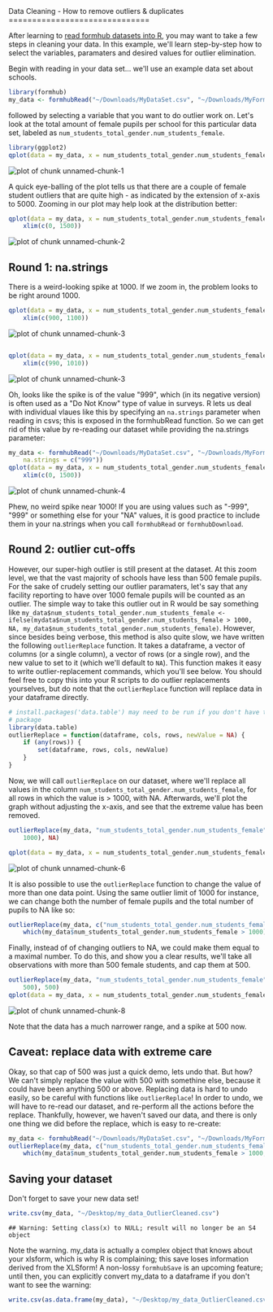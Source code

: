 <link href="http://kevinburke.bitbucket.org/markdowncss/markdown.css" rel="stylesheet"></link>
Data Cleaning - How to remove outliers & duplicates
==============================
  
After learning to [read formhub datasets into R](http://modilabs.github.com/formhub.R/demo/Basics_of_formhub.R.html), you may want to take a few steps in cleaning your data. In this example, we'll learn step-by-step how to select the variables, paramaters and desired values for outlier elimination. 

Begin with reading in your data set... we'll use an example data set about schools.
  

```r
library(formhub)
my_data <- formhubRead("~/Downloads/MyDataSet.csv", "~/Downloads/MyForm.json")
```


followed by selecting a variable that you want to do outlier work on. Let's look at the total amount of female pupils per school for this particular data set, labeled as `num_students_total_gender.num_students_female`.  


```r
library(ggplot2)
qplot(data = my_data, x = num_students_total_gender.num_students_female) + ylab("Number of Schools")
```

![plot of chunk unnamed-chunk-1](figure/unnamed-chunk-1.png) 


A quick eye-balling of the plot tells us that there are a couple of female student outliers that are quite high - as indicated by the extension of x-axis to 5000. Zooming in our plot may help look at the distribution better:   


```r
qplot(data = my_data, x = num_students_total_gender.num_students_female) + ylab("Number of Schools") + 
    xlim(c(0, 1500))
```

![plot of chunk unnamed-chunk-2](figure/unnamed-chunk-2.png) 


Round 1: na.strings
----------------
There is a weird-looking spike at 1000. If we zoom in, the problem looks to be right around 1000.

```r
qplot(data = my_data, x = num_students_total_gender.num_students_female) + ylab("Number of Schools") + 
    xlim(c(900, 1100))
```

![plot of chunk unnamed-chunk-3](figure/unnamed-chunk-31.png) 

```r

qplot(data = my_data, x = num_students_total_gender.num_students_female) + ylab("Number of Schools") + 
    xlim(c(990, 1010))
```

![plot of chunk unnamed-chunk-3](figure/unnamed-chunk-32.png) 


Oh, looks like the spike is of the value "999", which (in its negative version) is often used as a "Do Not Know" type of value in surveys. R lets us deal with individual vlaues like this by specifying an `na.strings` parameter when reading in csvs; this is exposed in the formhubRead function. So we can get rid of this value by re-reading our dataset while providing the na.strings parameter:

```r
my_data <- formhubRead("~/Downloads/MyDataSet.csv", "~/Downloads/MyForm.json", 
    na.strings = c("999"))
qplot(data = my_data, x = num_students_total_gender.num_students_female) + ylab("Number of Schools") + 
    xlim(c(0, 1500))
```

![plot of chunk unnamed-chunk-4](figure/unnamed-chunk-4.png) 

Phew, no weird spike near 1000! If you are using values such as "-999", "999" or something else for your "NA" values, it is good practice to include them in your na.strings when you call `formhubRead` or `formhubDownload`.

Round 2: outlier cut-offs
----------------
However, our super-high outlier is still present at the dataset. At this zoom level, we that the vast majority of schools have less than 500 female pupils. For the sake of crudely setting our outlier paramaters, let's say that any facility reporting to have over 1000 female pupils will be counted as an outlier. The simple way to take this outlier out in R would be say something like `my_data$num_students_total_gender.num_students_female <- ifelse(mydata$num_students_total_gender.num_students_female > 1000, NA, my_data$num_students_total_gender.num_students_female)`. However, since besides being verbose, this method is also quite slow, we have written the following `outlierReplace` function. It takes a dataframe, a vector of columns (or a single column), a vector of rows (or a single row), and the new value to set to it (which we'll default to `NA`). This function makes it easy to write outlier-replacement commands, which you'll see below. You should feel free to copy this into your R scripts to do outlier replacements yourselves, but do note that the `outlierReplace` function will replace data in your dataframe directly.



```r
# install.packages('data.table') may need to be run if you don't have the
# package
library(data.table)
outlierReplace = function(dataframe, cols, rows, newValue = NA) {
    if (any(rows)) {
        set(dataframe, rows, cols, newValue)
    }
}
```


Now, we will call `outlierReplace` on our dataset, where we'll replace all values in the column `num_students_total_gender.num_students_female`, for all rows in which the value is > 1000, with NA. Afterwards, we'll plot the graph without adjusting the x-axis, and see that the extreme value has been removed.

```r
outlierReplace(my_data, "num_students_total_gender.num_students_female", which(my_data$num_students_total_gender.num_students_female > 
    1000), NA)

qplot(data = my_data, x = num_students_total_gender.num_students_female) + ylab("Number of Schools")
```

![plot of chunk unnamed-chunk-6](figure/unnamed-chunk-6.png) 


It is also possible to use the `outlierReplace` function to change the value of more than one data point. Using the same outlier limit of 1000 for instance, we can change both the number of female pupils and the total number of pupils to NA like so:


```r
outlierReplace(my_data, c("num_students_total_gender.num_students_female", "num_students_total_gender.num_students_total"), 
    which(my_data$num_students_total_gender.num_students_female > 1000), NA)
```


Finally, instead of of changing outliers to NA, we could make them equal to a maximal number. To do this, and show you a clear results, we'll take all observations with more than 500 female students, and cap them at 500.


```r
outlierReplace(my_data, "num_students_total_gender.num_students_female", which(my_data$num_students_total_gender.num_students_female > 
    500), 500)
qplot(data = my_data, x = num_students_total_gender.num_students_female) + ylab("Number of Schools")
```

![plot of chunk unnamed-chunk-8](figure/unnamed-chunk-8.png) 

Note that the data has a much narrower range, and a spike at 500 now.


Caveat: replace data with extreme care
--------------------------------------

Okay, so that cap of 500 was just a quick demo, lets undo that. But how? We can't simply replace the value with 500 with somethine else, because it could have been anything 500 or above. Replacing data is hard to undo easily, so be  careful with functions like `outlierReplace`! In order to undo, we will have to re-read our dataset, and re-perform all the actions before the replace. Thankfully, however, we haven't saved our data, and there is only one thing we did before the replace, which is easy to re-create:


```r
my_data <- formhubRead("~/Downloads/MyDataSet.csv", "~/Downloads/MyForm.json")
outlierReplace(my_data, c("num_students_total_gender.num_students_female", "num_students_total_gender.num_students_total"), 
    which(my_data$num_students_total_gender.num_students_female > 1000, NA))
```



Saving your dataset
-----------------------
Don't forget to save your new data set!

```r
write.csv(my_data, "~/Desktop/my_data_OutlierCleaned.csv")
```

```
## Warning: Setting class(x) to NULL; result will no longer be an S4 object
```

Note the warning. my_data is actually a complex object that knows about your xlsform, which is why R is complaining; this save loses information derived from the XLSform! A non-lossy `formhubSave` is an upcoming feature; until then, you can explicitly convert my_data to a dataframe if you don't want to see the warning:


```r
write.csv(as.data.frame(my_data), "~/Desktop/my_data_OutlierCleaned.csv")
```


